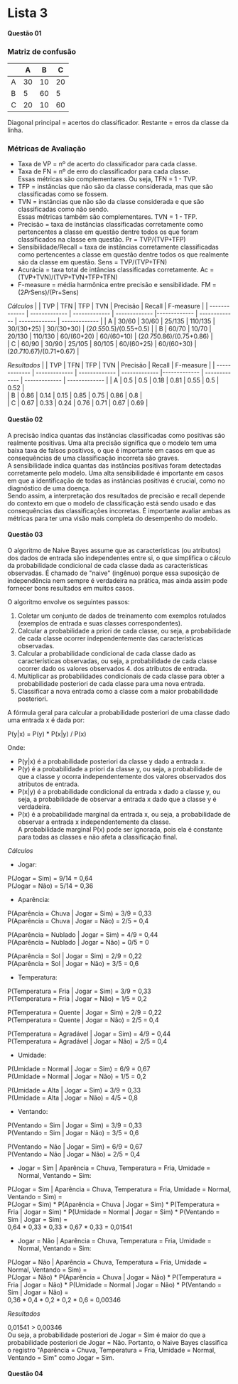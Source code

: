 # Lista 3
#### Questão 01
### Matriz de confusão 
| | A | B | C |
| ------------- | ------------- | ------------- | ------------- |
| A  | 30  | 10 | 20 | 
| B  | 5  | 60 | 5 | 
| C  | 20  | 10 | 60 | 

Diagonal principal = acertos do classificador. Restante = erros da classe da linha. 

### Métricas de Avaliação 
- Taxa de VP = nº de acerto do classificador para cada classe. <br/>
- Taxa de FN = nº de erro do classificador para cada classe. <br/>
Essas métricas são complementares. Ou seja, TFN = 1 - TVP.
- TFP = instâncias que não são da classe considerada, mas que são classificadas como se fossem. 
- TVN = instâncias que não são da classe considerada e que são classificadas como não sendo. <br/>
Essas métricas também são complementares. TVN = 1 - TFP.
- Precisão = taxa de instâncias classificadas corretamente como pertencentes a classe em questão dentre todos os que foram classificados na classe em questão.
Pr = TVP/(TVP+TFP)
- Sensibilidade/Recall = taxa de instâncias corretamente classificadas como pertencentes a classe em questão dentre todos os que realmente são da classe em questão.
Sens = TVP/(TVP+TFN)
- Acurácia = taxa total de intâncias classificadas corretamente. 
Ac = (TVP+TVN)/(TVP+TVN+TFP+TFN)
- F-measure = média harmônica entre precisão e sensibilidade. 
FM = (2*Pr*Sens)/(Pr+Sens)

*Cálculos* 
|    |   TVP  |    TFN |   TFP  |   TVN   |  Precisão  |    Recall    | F-measure |
| ------------- | ------------- | ------------- | ------------- |------------- | ------------- | ------------- | ------------- |
| A  | 30/60  | 30/60  | 25/135 | 110/135 | 30/(30+25)  |  30/(30+30) |  (2*0.55*0.5)/(0.55+0.5)   |
| B  | 60/70  | 10/70  | 20/130 | 110/130 | 60/(60+20)  |  60/(60+10) |  (2*0.75*0.86)/(0.75+0.86) |   
| C  | 60/90  | 30/90  | 25/105 | 80/105  | 60/(60+25)  |  60/(60+30) |  (2*0.71*0.67)/(0.71+0.67) |   

*Resultados*
|    |   TVP  |    TFN |   TFP  |   TVN   |  Precisão  | Recall | F-measure |
| ------------- | ------------- | ------------- | ------------- |------------- | ------------- | ------------- | ------------- |
| A  | 0.5   | 0.5   | 0.18 | 0.81 | 0.55  |  0.5  |  0.52 |   
| B  | 0.86  | 0.14  | 0.15 | 0.85 | 0.75  | 0.86  |  0.8 |   
| C  | 0.67  | 0.33  | 0.24 | 0.76 | 0.71  |  0.67 |  0.69 |   

#### Questão 02

A precisão indica quantas das instâncias classificadas como positivas são realmente positivas. Uma alta precisão significa que o modelo tem uma baixa taxa de falsos positivos, o que é importante em casos em que as consequências de uma classificação incorreta são graves. <br/>
A sensibilidade indica quantas das instâncias positivas foram detectadas corretamente pelo modelo. Uma alta sensibilidade é importante em casos em que a identificação de todas as instâncias positivas é crucial, como no diagnóstico de uma doença. <br/>
Sendo assim, a interpretação dos resultados de precisão e recall depende do contexto em que o modelo de classificação está sendo usado e das consequências das classificações incorretas. É importante avaliar ambas as métricas para ter uma visão mais completa do desempenho do modelo.

#### Questão 03

O algoritmo de Naive Bayes assume que as características (ou atributos) dos dados de entrada são independentes entre si, o que simplifica o cálculo da probabilidade condicional de cada classe dada as características observadas. É chamado de "naive" (ingênuo) porque essa suposição de independência nem sempre é verdadeira na prática, mas ainda assim pode fornecer bons resultados em muitos casos.

O algoritmo envolve os seguintes passos:

1. Coletar um conjunto de dados de treinamento com exemplos rotulados (exemplos de entrada e suas classes correspondentes).
2. Calcular a probabilidade a priori de cada classe, ou seja, a probabilidade de cada classe ocorrer independentemente das características observadas.
3. Calcular a probabilidade condicional de cada classe dado as características observadas, ou seja, a probabilidade de cada classe ocorrer dado os valores observados 4. dos atributos de entrada.
5. Multiplicar as probabilidades condicionais de cada classe para obter a probabilidade posteriori de cada classe para uma nova entrada.
6. Classificar a nova entrada como a classe com a maior probabilidade posteriori.


A fórmula geral para calcular a probabilidade posteriori de uma classe dado uma entrada x é dada por:

P(y|x) = P(y) * P(x|y) / P(x)

Onde:

- P(y|x) é a probabilidade posteriori da classe y dado a entrada x.
- P(y) é a probabilidade a priori da classe y, ou seja, a probabilidade de que a classe y ocorra independentemente dos valores observados dos atributos de entrada.
- P(x|y) é a probabilidade condicional da entrada x dado a classe y, ou seja, a probabilidade de observar a entrada x dado que a classe y é verdadeira.
- P(x) é a probabilidade marginal da entrada x, ou seja, a probabilidade de observar a entrada x independentemente da classe. <br/>
A probabilidade marginal P(x) pode ser ignorada, pois ela é constante para todas as classes e não afeta a classificação final.

*Cálculos*

- Jogar: 

P(Jogar = Sim) = 9/14 = 0,64 <br/>
P(Jogar = Não) = 5/14 = 0,36

- Aparência:

P(Aparência = Chuva | Jogar = Sim) = 3/9 = 0,33 <br/>
P(Aparência = Chuva | Jogar = Não) = 2/5 = 0,4

P(Aparência = Nublado | Jogar = Sim) = 4/9 = 0,44 <br/>
P(Aparência = Nublado | Jogar = Não) = 0/5 = 0

P(Aparência = Sol | Jogar = Sim) = 2/9 = 0,22 <br/>
P(Aparência = Sol | Jogar = Não) = 3/5 = 0,6

- Temperatura: 

P(Temperatura = Fria | Jogar = Sim) = 3/9 = 0,33 <br/>
P(Temperatura = Fria | Jogar = Não) = 1/5 = 0,2

P(Temperatura = Quente | Jogar = Sim) = 2/9 = 0,22 <br/>
P(Temperatura = Quente | Jogar = Não) = 2/5 = 0,4

P(Temperatura = Agradável | Jogar = Sim) = 4/9 = 0,44 <br/>
P(Temperatura = Agradável | Jogar = Não) = 2/5 = 0,4

- Umidade:

P(Umidade = Normal | Jogar = Sim) = 6/9 = 0,67 <br/>
P(Umidade = Normal | Jogar = Não) = 1/5 = 0,2

P(Umidade = Alta | Jogar = Sim) = 3/9 = 0,33 <br/>
P(Umidade = Alta | Jogar = Não) = 4/5 = 0,8

- Ventando:

P(Ventando = Sim | Jogar = Sim) = 3/9 = 0,33 <br/>
P(Ventando = Sim | Jogar = Não) = 3/5 = 0,6

P(Ventando = Não | Jogar = Sim) = 6/9 = 0,67 <br/>
P(Ventando = Não | Jogar = Não) = 2/5 = 0,4

- Jogar = Sim | Aparência = Chuva, Temperatura = Fria, Umidade = Normal, Ventando = Sim:

P(Jogar = Sim | Aparência = Chuva, Temperatura = Fria, Umidade = Normal, Ventando = Sim) =  <br/>
P(Jogar = Sim) * P(Aparência = Chuva | Jogar = Sim) * P(Temperatura = Fria | Jogar = Sim) * P(Umidade = Normal | Jogar = Sim) * P(Ventando = Sim | Jogar = Sim) = <br/>
0,64 * 0,33 * 0,33 * 0,67 * 0,33 = 0,01541

- Jogar = Não | Aparência = Chuva, Temperatura = Fria, Umidade = Normal, Ventando = Sim:

P(Jogar = Não | Aparência = Chuva, Temperatura = Fria, Umidade = Normal, Ventando = Sim) = <br/>
P(Jogar = Não) * P(Aparência = Chuva | Jogar = Não) * P(Temperatura = Fria | Jogar = Não) * P(Umidade = Normal | Jogar = Não) * P(Ventando = Sim | Jogar = Não) = <br/>
0,36 * 0,4 * 0,2 * 0,2 * 0,6 = 0,00346

*Resultados*

0,01541 > 0,00346  <br/>
Ou seja, a probabilidade posteriori de Jogar = Sim é maior do que a probabilidade posteriori de Jogar = Não. Portanto, o Naive Bayes classifica o registro "Aparência = Chuva, Temperatura = Fria, Umidade = Normal, Ventando = Sim" como Jogar = Sim.

#### Questão 04
